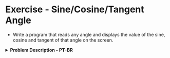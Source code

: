 # Exercise - Sine/Cosine/Tangent Angle
- Write a program that reads any angle and displays the value of the sine, cosine and tangent of that angle on the screen.

<details >
  <summary><b>Problem Description - PT-BR</b></summary>

- Faça um programa que leia um ângulo qualquer e mostre na tela o valor do seno, cosseno e tangente desse ângulo.

</details>
